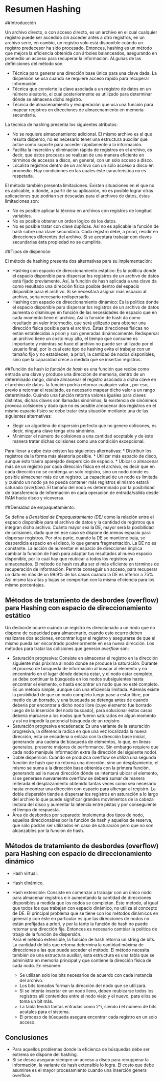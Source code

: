 Resumen Hashing
===============

##Introducción

Un archivo directo, o con acceso directo, es un archivo en el cual cualquier registro puede ser accedido sin acceder antes a otro registros, en un archivo serie, en cambio, un registro solo está disponible cuándo un registro predecesor ha sido procesado.
Entonces, hashing es un método que mejora la eficiencia obtenida con árboles balanceados, asegurando en promedio un acceso para recuperar la información. ALgunas de las definiciones del método son:

* Técnica para generar una dirección base única para una clave dada. La dispersión se usa cuando se requiere acceso rápido para recuperar información.
* Técnica que convierte la clave asociada a un registro de datos en un número aleatorio, el cual posteriormente es utilizado para determinar dónde se almacena dicho registro.
* Técnica de almacenamiento y recuperación que usa una función para mapear registros en direcciones de almacenamiento en memoria secundaria.  
  
La técnica de hashing presenta los siguientes atributos:

* No se requiere almacenamiento adicional. El mismo archivo es el que resulta disperso, no es necesario tener una estructura auxcilar que actúe como soporte para acceder rápidamente a la información.
* Facilita la inserción y eliminación rápida de registros en el archivo, es decir, que éstos procesos se realizan de una manera eficiente en términos de accesos a disco, en general, con un solo acceso a disco.
* Localiza registros dentro de un archivo con un sólo acceso a disco en promedio. Hay condiciones en las cuales éste caracteristica no es respetada.

El método también presenta limitaciones. Existen situaciones en el que no es aplicable, o donde, a partir de su aplicación, no es posible lograr otras aplicaciones que podrían ser deseadas para el archivos de datos, éstas limitaciones son:

* No es posible aplicar la técnica en archivos con registros de longitud variables.
* No es posible obtener un orden lógico de los datos.
* No es posible tratar con clave duplicas. Así no es aplicable la función de hash sobre una clave secundaria. Cada registro debe, a priori, residir en direcciones diferentes del archivo. Si se aceptara trabajar con claves secundarias ésta propiedad no se cumpliría.

##Tipos de dispersión

El método de hashing presenta dos alternativas para su implementación:

* Hashing con espacio de direccionamiento estático: Es la política donde el espacio disponible para dispersar los registros de un archivo de datos está fijado previamente. Así, la función de hash aplicada a una clave da como resultado una dirección física posible dentro del espacio disponible para el archivo. Si se necesitará asignar más espacio al archivo, sería necesario redispersarlo.
* Hashing con espacio de direccionamiento dinámico: Es la política donde el espacio disponible para dispersar los registros de un archivo de datos aumenta o disminuye en función de las necesidades de espacio que en cada momento tiene el archivo, Así la función de hash da como resultado un valor intermedio, que será utilizado para obtener una dirección física posible para el archivo. Ëstas direcciones físicas no están establecidas a priori y son generadas dinámicamente. Redispersar un archivo tiene un costo muy alto, el tiempo que consume es importante y mientras se hace el archivo no puede ser utilizado por el usuario final, por lo cual este tipo de hashing evita el trabajar con un tamaño fijo y no establecen, a priori, la cantidad de nodos disponibles, sino que la capacidad crece a medida que se insertan registros.

##Función de hash
*la funciòn de hash* es una función que recibe como entrada una clave y produce una dirección de memoria, dentro de un determinado rango, dónde almacenar el registro asociado a dicha clave en el archivo de datos. la función podría retornar cualquier valor , por eso, previo a retornar el resultado, es necesario mapear dicho valor a un rango determinado. Cuándo una función retorna valores iguales para claves distintas, dichas claves son llamadas sinónimos, la existencia de sinónimos provoca colisiones y dado que no es posible almacenar dos registros en el mismo espacio físico se debe tratar ésta situación mediante una de las siguientes alternativas:

* Elegir un algoritmo de dispersión perfecto que no genere colisiones, es decir, ninguna clave tenga otra sinónimo.
* Minimizar el número de colisiones a una cantidad aceptable y de éste manera tratar dichas colisiones como una condición excepcional.

Para llevar a cabo ésto existen las siguientes alternativas:
	* Distribuir los registros de la forma más aleatoria posible.
	* Utilizar más espacio de disco, aunque ésto traera aparejado desperdicio de espacio.
	* Ubicar o almacenar más de un registro por cada dirección física en el archivo, es decir que en cada dirección no se contenga un solo registro, sino un nodo donde es posible almacenar más de un registro. La capacidad de un nodo es limitada y cuándo un nodo ya no pueda contener más registros el mismo estará saturado (*overflow*). El tamaño del nodo es determinado por la posibilidad de transferencia de información en cada operación de entrada/salida desde RAM hacia disco y viceversa.

##Densidad de empaquetamiento:

Se define a *Densidad de Empaquetamiento (DE)* como la relación entre el espacio disponible para el archivo de datos y la cantidad de registros que integran dicho archivo. Cuánto mayor sea la DE, mayor será la posibilidad de colisiones, dado que en ese caso se dispone de menos espacio para dispersar registros. Por otra parte, cuando la DE se mantiene baja, se desperdicia espacio en el disco, lo que genera fragmentación. La DE no es constante.
La acción de aumentar el espacio de direcciones implica cambiar la función de hash para adaptar tus resultados al nuevo espacio disponible, por lo cual hay que reubicar a todos los registros ya almacenados.
El método de hash resulta ser el más eficiente en términos de recuperación de información. Permite conseguir un acceso, para recuperar un dato en más de un 99.9% de los casos cuando la DE es inferior a 75%. Así mismo las altas y bajas se comportan con la misma eficiencia para los mismo porcentajes.

## Métodos de tratamiento de desbordes (overflow) para Hashing con espacio de direccionamiento estático

Un desborde ocurre cuándo un registro es direccionado a un nodo que no dispone de capacidad para almacenarlo, cuando esto ocurre deben realizarse dos acciones, encontrar lugar el registro y asegurarse de que el mismo pueda ser encontrado posteriormente en esa nueva dirección. Los métodos para tratar las colisiones que generan *overflow* son:

*	Saturación progresiva: Consiste en almacenar el registro en la dirección siguiente más próxima al nodo donde se produce la saturación. Durante el proceso de búsqueda de información al buscar al elemento y no encontrarlo en el lugar dónde debería estar, y el nodo estar completo, se debe continuar la búsqueda en los nodos subsiguientes hasta encontrar el elemento, o hasta encontrar un nodo que no esté completo. Es un método simple, aunque con una eficiencia limitada. Además existe la posibilidad de que un nodo completo luego pase a estar libre, por medio de un borrado, y una busqueda se detenga antes de cuando debería por encontrar a dicho nodo libre (cuyo elemento fue borrado luego de la inserción del nodo buscado), para solucionar éstos casos debería marcarse a los nodos que fueron saturados en algún momento y así no impedir la potencial búsqueda de un registro.
*	Saturación progresiva encadenada: Es una variante de la saturación progresiva, la diferencia radica en que una vez localizada la nueva dirección, esta se encadena o enlaza con la dirección base inicial, generando una cadena de búsqueda de elementos, lo que, en líneas generales, presente mejores de performance. Sin embargo requiere que cada nodo manipule información extra (la dirección del siguiente nodo).
*	Doble dispersión: Cuándo se produzca overflow se utiliza una segunda función de hash que no retorna una dirección, sino un desplzamiento, el mismo se suma a la dirección base obtenida con la primera función, generando asi la nueva dirección dónde se intentará ubicar el elemento, si se generase nuevamente overflow se deberá sumar de manera reiterada el desplazamiento obtenido tantas veces como sea necesario hasta encontrar una dirección con espacio para albergar al registro. La doble dispersión tiende a dispersar los registros en saturación a lo largo del archivo lo que puede significar grandes movimientos de la cabeza lectora del disco y aumentar la latencia entre pistas y por conseguiente el tiempo de respuesta.
*	Àrea de desbordes por separado: Implementa dos tipos de nodo, aquellos direccionables por la función de hash y aquellos de reserva, que sólo podrán ser utilizados en caso de saturación pero que no son alcanzables por la función de hash.

## Métodos de tratamiento de desbordes (overflow) para Hashing con espacio de direccionamiento dinámico

*	Hash virtual.
*	Hash dinámico.
*	Hash extensible: Consiste en comenzar a trabajar con un único nodo para almacenar registros e ir aumentando la cantidad de direcciones disponibles a medida que los nodos se completan. Éste método, al igual que todos los que trabajan con espacio dinámico, no utiliza el concepto de DE. El principal problema que se tiene con los métodos dinámicos en general y con éste en particular es que las direcciones de nodos no están prefijadas a priori, y por la tanto la función de hash no puede retornar una dirección fija. Entonces es necesario cambiar la política de trbajo de la función de dispersión.  
Para el método extensible, la función de hash retorna un string de bits. La cantidad de bits que retorna determina la cantidad máxima de direcciones a las que puede acceder el método. El método necesita también de una estructura auxiliar, ésta estructura es una tabla que se administra en memoria principal y que contiene la dirección física de cada nodo. En resúmen:

	*	Se utilizan solo los bits necesarios de acuerdo con cada instancia del archivo.
	*	Los bits tomados forman la dirección del nodo que se utilizará.
	*	Si se intenta insertar en un nodo lleno, deben reubicarse todos los registros allí contenidos entre el nodo viejo y el nuevo, para ellos se toma un bit más.
	*	La tabla tendrá tantas entradas como 2^i, siendo **i** el número de bits acutales para el sistema.
	*	El proceso de búsqueda asegura encontrar cada registro en un solo acceso.

## Conclusiones
	
* Para aquellos problemas donde la eficienca de búsquedas debe ser extrema se dispone del hashing.
* Si se desea asegurar siempre un acceso a disco para recupperar la información, la variante de hash extensible lo logra. El costo que debe asumirse es el mayor procesamiento cuando una inserción genera overflow.